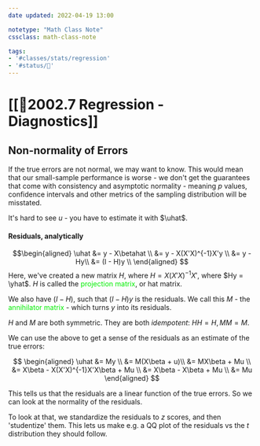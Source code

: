 ```yaml
---
date updated: 2022-04-19 13:00

notetype: "Math Class Note"
cssclass: math-class-note

tags: 
- '#classes/stats/regression'
- '#status/🚧'
---
```


# [[🚧2002.7 Regression - Diagnostics]]


## Non-normality of Errors

If the true errors are not normal, we may want to know. This would mean that our small-sample performance is worse - we don't get the guarantees that come with consistency and asymptotic normality - meaning $p$ values, confidence intervals and other metrics of the sampling distribution will be misstated. 

It's hard to see $u$ - you have to estimate it with $\uhat$. 

#### Residuals, analytically

$$\begin{aligned}
\uhat &= y - X\betahat \\
&= y - X(X'X)^{-1}X'y \\
&= y - Hy\\
&= (I - H)y \\
\end{aligned}
$$
Here, we've created a new matrix $H$, where $H = X(X'X)^{-1}X'$, where $Hy = \yhat$. $H$ is called the <font color=gree>projection matrix</font>, or hat matrix. 

We also have $(I-H)$, such that $(I-H)y$ is the residuals. We call this $M$ - the <font color=gree>annihilator matrix</font> - which turns $y$ into its residuals. 

$H$ and $M$ are both symmetric. They are both *idempotent*: $HH = H, MM = M$.

We can use the above to get a sense of the residuals as an estimate of the true errors:

$$
\begin{aligned}
\uhat &= My \\
&= M(X\beta + u)\\
&= MX\beta + Mu \\
&= X\beta - X(X'X)^{-1}X'X\beta + Mu \\
&= X\beta - X\beta + Mu \\
&= Mu
\end{aligned}
$$

This tells us that the residuals are a linear function of the true errors. So we can look at the normality of the residuals. 


To look at that, we standardize the residuals to $z$ scores, and then 'studentize' them. This lets us make e.g. a QQ plot of the residuals vs the $t$ distribution they should follow. 